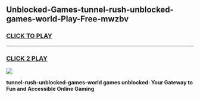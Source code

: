 
## Unblocked-Games-tunnel-rush-unblocked-games-world-Play-Free-mwzbv
<h3>
<a href="https://premium76.site?title=tunnel-rush-unblocked-games-world&ref=10A">CLICK TO PLAY</a></h3>
<hr>

<h3>
<a href="https://premium76.site?title=tunnel-rush-unblocked-games-world&ref=10A">CLICK 2 PLAY</a>
  
</h3>

<a href="https://premium76.site?title=tunnel-rush-unblocked-games-world&ref=10A"><img src="https://clearcache.store/games.png"></a>


**tunnel-rush-unblocked-games-world games unblocked: Your Gateway to Fun and Accessible Online Gaming**
